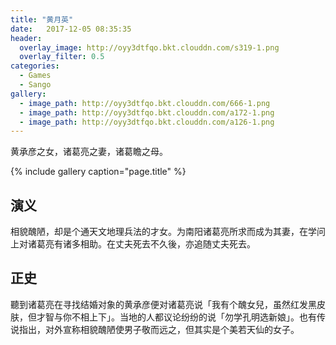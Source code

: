 ```yaml
---
title: "黄月英"
date:   2017-12-05 08:35:35
header:
  overlay_image: http://oyy3dtfqo.bkt.clouddn.com/s319-1.png
  overlay_filter: 0.5
categories:
  - Games
  - Sango
gallery:
  - image_path: http://oyy3dtfqo.bkt.clouddn.com/666-1.png
  - image_path: http://oyy3dtfqo.bkt.clouddn.com/a172-1.png
  - image_path: http://oyy3dtfqo.bkt.clouddn.com/a126-1.png
---
```


黄承彦之女，诸葛亮之妻，诸葛瞻之母。

{% include gallery caption="page.title" %}

## 演义

相貌醜陋，却是个通天文地理兵法的才女。为南阳诸葛亮所求而成为其妻，在学问上对诸葛亮有诸多相助。在丈夫死去不久後，亦追随丈夫死去。

## 正史

聽到诸葛亮在寻找结婚对象的黄承彦便对诸葛亮说「我有个醜女兒，虽然红发黑皮肤，但才智与你不相上下」。当地的人都议论纷纷的说「勿学孔明选新娘」。也有传说指出，对外宣称相貌醜陋使男子敬而远之，但其实是个美若天仙的女子。